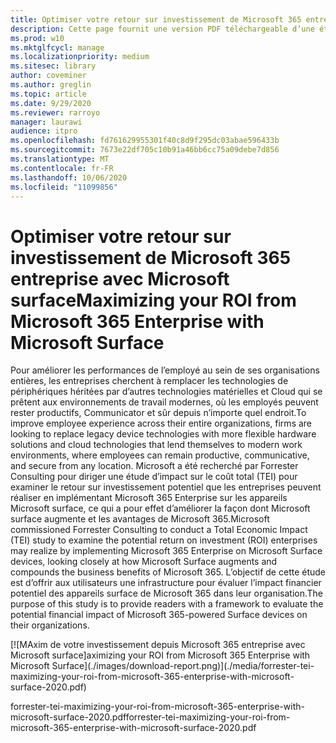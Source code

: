 ```yaml
---
title: Optimiser votre retour sur investissement de Microsoft 365 entreprise avec Microsoft surface
description: Cette page fournit une version PDF téléchargeable d’une étude du total des incidences sur le coût d’un Forrester par Microsoft.
ms.prod: w10
ms.mktglfcycl: manage
ms.localizationpriority: medium
ms.sitesec: library
author: coveminer
ms.author: greglin
ms.topic: article
ms.date: 9/29/2020
ms.reviewer: rarroyo
manager: laurawi
audience: itpro
ms.openlocfilehash: fd761629955301f40c8d9f295dc03abae596433b
ms.sourcegitcommit: 7673e22df705c10b91a46bb6cc75a09debe7d856
ms.translationtype: MT
ms.contentlocale: fr-FR
ms.lasthandoff: 10/06/2020
ms.locfileid: "11099856"
---
```

# <span data-ttu-id="9079e-103">Optimiser votre retour sur investissement de Microsoft 365 entreprise avec Microsoft surface</span><span class="sxs-lookup"><span data-stu-id="9079e-103">Maximizing your ROI from Microsoft 365 Enterprise with Microsoft Surface</span></span>

 <span data-ttu-id="9079e-104">Pour améliorer les performances de l’employé au sein de ses organisations entières, les entreprises cherchent à remplacer les technologies de périphériques héritées par d’autres technologies matérielles et Cloud qui se prêtent aux environnements de travail modernes, où les employés peuvent rester productifs, Communicator et sûr depuis n’importe quel endroit.</span><span class="sxs-lookup"><span data-stu-id="9079e-104">To improve employee experience across their entire organizations, firms are looking to replace legacy device technologies with more flexible hardware solutions and cloud technologies that lend themselves to modern work environments, where employees can remain productive, communicative, and secure from any location.</span></span> <span data-ttu-id="9079e-105">Microsoft a été recherché par Forrester Consulting pour diriger une étude d’impact sur le coût total (TEI) pour examiner le retour sur investissement potentiel que les entreprises peuvent réaliser en implémentant Microsoft 365 Enterprise sur les appareils Microsoft surface, ce qui a pour effet d’améliorer la façon dont Microsoft surface augmente et les avantages de Microsoft 365.</span><span class="sxs-lookup"><span data-stu-id="9079e-105">Microsoft commissioned Forrester Consulting to conduct a Total Economic Impact (TEI) study to examine the potential return on investment (ROI) enterprises may realize by implementing Microsoft 365 Enterprise on Microsoft Surface devices, looking closely at how Microsoft Surface augments and compounds the business benefits of Microsoft 365.</span></span> <span data-ttu-id="9079e-106">L’objectif de cette étude est d’offrir aux utilisateurs une infrastructure pour évaluer l’impact financier potentiel des appareils surface de Microsoft 365 dans leur organisation.</span><span class="sxs-lookup"><span data-stu-id="9079e-106">The purpose of this study is to provide readers with a framework to evaluate the potential financial impact of Microsoft 365-powered Surface devices on their organizations.</span></span>

[![M<span data-ttu-id="9079e-107">Axim de votre investissement depuis Microsoft 365 entreprise avec Microsoft surface]</span><span class="sxs-lookup"><span data-stu-id="9079e-107">aximizing your ROI from Microsoft 365 Enterprise with Microsoft Surface]</span></span>(./images/download-report.png)](./media/forrester-tei-maximizing-your-roi-from-microsoft-365-enterprise-with-microsoft-surface-2020.pdf)


<span data-ttu-id="9079e-108">forrester-tei-maximizing-your-roi-from-microsoft-365-enterprise-with-microsoft-surface-2020.pdf</span><span class="sxs-lookup"><span data-stu-id="9079e-108">forrester-tei-maximizing-your-roi-from-microsoft-365-enterprise-with-microsoft-surface-2020.pdf</span></span>


